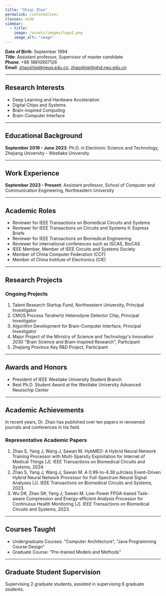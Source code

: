 ```yaml
---
title: "Shiqi Zhao"
permalink: /information/
classes: wide
sidebar:
  - title: 
    image: /assets/images/logo2.png
    image_alt: "image"
---
```



**Date of Birth**: September 1994  
**Title**: Assistant professor, Supervisor of master candidate  
**Phone**: +86 18810907126  
**Email**: [zhaoshiqi@neuq.edu.cn](mailto:zhaoshiqi@neuq.edu.cn), [zhaoshiqi@qhd.neu.edu.cn](mailto:zhaoshiqi@qhd.neu.edu.cn)

---

## Research Interests
- Deep Learning and Hardware Acceleration
- Digital Chips and Systems
- Brain-inspired Computing
- Brain-Computer Interface

---

## Educational Background
**September 2019 - June 2023**: Ph.D. in Electronic Science and Technology, Zhejiang University - Westlake University

---

## Work Experience
**September 2023 - Present**: Assistant professor, School of Computer and Communication Engineering, Northeastern University

---

## Academic Roles
- Reviewer for IEEE Transactions on Biomedical Circuits and Systems
- Reviewer for IEEE Transactions on Circuits and Systems II: Express Briefs
- Reviewer for IEEE Transactions on Biomedical Engineering
- Reviewer for international conferences such as ISCAS, BioCAS
- IEEE Member, Member of IEEE Circuits and Systems Society
- Member of China Computer Federation (CCF)
- Member of China Institute of Electronics (CIE)

---

## Research Projects

### Ongoing Projects
1. Talent Research Startup Fund, Northeastern University, Principal Investigator
2. CMOS Process Terahertz Heterodyne Detector Chip, Principal Investigator
3. Algorithm Development for Brain-Computer Interface, Principal Investigator
4. Major Project of the Ministry of Science and Technology's Innovation 2030 "Brain Science and Brain-Inspired Research", Participant
5. Zhejiang Province Key R&D Project, Participant

---

## Awards and Honors
- President of IEEE Westlake University Student Branch
- Best Ph.D. Student Award at the Westlake University Advanced Neurochip Center

---

## Academic Achievements
In recent years, Dr. Zhao has published over ten papers in renowned journals and conferences in his field.

### Representative Academic Papers
1. Zhao S, Yang J, Wang J, Sawan M. HybMED: A Hybrid Neural Network Training Processor with Multi-Sparsity Exploitation for Internet of Medical Things [J]. IEEE Transactions on Biomedical Circuits and Systems, 2024.
2. Zhao S, Yang J, Wang J, Sawan M. A 0.99-to-4.38 μJ/class Event-Driven Hybrid Neural Network Processor for Full-Spectrum Neural Signal Analyses [J]. IEEE Transactions on Biomedical Circuits and Systems, 2023.
3. Wu D#, Zhao S#, Yang J, Sawan M. Low-Power FPGA-based Task-aware Compression and Energy-efficient Analysis Processor for Continuous Health Monitoring [J]. IEEE Transactions on Biomedical Circuits and Systems, 2023.

---

## Courses Taught
- Undergraduate Courses: "Computer Architecture", "Java Programming Course Design"
- Graduate Course: "Pre-trained Models and Methods"

---

## Graduate Student Supervision
Supervising 2 graduate students, assisted in supervising 6 graduate students.
